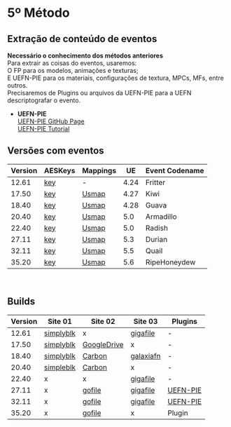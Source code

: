 # 5º Método
## **Extração de conteúdo de eventos** </br>
**Necessário o conhecimento dos métodos anteriores**  </br>
Para extrair as coisas do eventos,  usaremos:</br>
O FP para os modelos, animações e texturas;</br>
E UEFN-PIE para os materiais, configurações de textura, MPCs, MFs, entre outros.</br>
Precisaremos de Plugins ou arquivos da UEFN-PIE para a UEFN descriptografar o evento.</br>
* **UEFN-PIE**</br>
[UEFN-PIE GitHub Page](https://github.com/wildfurball4/UEFN-PIE/tree/main?tab=readme-ov-file) </br>
[UEFN-PIE Tutorial](https://github.com/luiz-2213/Versions/blob/main/Tutoriais/UEFN-PIE%20Tutorial.md) </br>

##  Versões com eventos
| Version | AESKeys | Mappings |  UE  | Event Codename |
|---------|---------|----------|------|----------------|
|12.61|[key](https://github.com/luiz-2213/Versions/blob/main/Arquivos%20/12.61%20/AESKeys_12.61.md)|-|4.24|Fritter     |
|17.50|[key](https://github.com/luiz-2213/Versions/blob/main/Arquivos%20/17.50%20/AESKeys_17.50.md)|[Usmap](https://github.com/luiz-2213/Versions/blob/main/Arquivos%20/17.50%20/++Fortnite+Release-17.50-CL-17388565-Windows_oo.usmap)|4.27|Kiwi        |
|18.40|[key](https://github.com/luiz-2213/Versions/blob/main/Arquivos%20/18.40%20/AESKeys_18.40.md)|[Usmap](https://github.com/luiz-2213/Versions/blob/main/Arquivos%20/18.40%20/++Fortnite+Release-18.40-CL-18163738-Windows_oo.usmap)|4.28|Guava       |
|20.40|[key](https://github.com/luiz-2213/Versions/blob/main/Arquivos%20/20.40%20/AESKeys_20.40.md)|[Usmap](https://github.com/luiz-2213/Versions/blob/main/Arquivos%20/20.40%20/%20++Fortnite+Release-20.40-CL-20244966-Windows_oo.usmap)|5.0 |Armadillo   |
|22.40|[key](https://github.com/luiz-2213/Versions/blob/main/Arquivos%20/22.40%20/AESKeys_22.40.md)|[Usmap](https://github.com/luiz-2213/Versions/blob/main/Arquivos%20/22.40%20/++Fortnite+Release-22.40-CL-23070899-Android_oo.usmap)|5.0 |Radish      |
|27.11|[key](https://github.com/luiz-2213/Versions/blob/main/Arquivos%20/27.11/AESKeys_27.11.md)   |[Usmap](https://github.com/luiz-2213/Versions/blob/main/Arquivos%20/27.11/%2B%2BFortnite%2BRelease-27.11-CL-29739262-Android_oo.usmap)|5.3 | Durian     |
|32.11|[key](https://github.com/luiz-2213/Versions/blob/main/Arquivos%20/32.11%20/AESKeys_32.11.md)|[Usmap](https://github.com/luiz-2213/Versions/blob/main/Arquivos%20/32.11/%2B%2BFortnite%2BRelease-32.11-CL-38202817-Windows_oo.usmap)|5.5 | Quail      |
|35.20|[key](https://github.com/luiz-2213/Versions/blob/main/Arquivos%20/35.20%20/AesKeys_35.20.md)|[Usmap](https://github.com/luiz-2213/Versions/blob/main/Arquivos%20/35.20/%2B%2BFortnite%2BRelease-35.20-CL-42911808-Windows_oo.usmap)|5.6 |RipeHoneydew|

</br>

## Builds 
| Version | Site 01 | Site 02 | Site 03 |  Plugins  |
|---------|---------|---------|---------|-----------|
|12.61|[simplyblk](https://public.simplyblk.xyz/12.61.zip)|x|[gigafile](https://42.gigafile.nu/0716-e150bfea1e3e1e97bebef85f04add9374)|-|
|17.50|[simplyblk](https://public.simplyblk.xyz/17.50.zip)|[GoogleDrive](https://drive.google.com/file/d/1VXCEHI5NrvYxRd-PcG_gF-zH9OBIQcee/view)|x|-|
|18.40|[simplyblk](https://public.simplyblk.xyz/18.40.zip)|[Carbon](https://cdn.cbn.lol/18.40)|[galaxiafn](https://galaxiafn.co.uk/18.40.zip)|-|
|20.40|[simpleblk](https://public.simplyblk.xyz/20.40.zip)|[Carbon](https://cdn.cbn.lol/20.40)|x|-|
|22.40|x|x|[gigafile](https://42.gigafile.nu/0717-f74af55d65c16b789755388fc49226759)|-|
|27.11|x|[gofile](https://gofile.io/d/MfJHqg)|[gigafile](https://42.gigafile.nu/0716-ma8dd9bbcc695f2e4dbaf51d3498d8054)|[UEFN-PIE](https://github.com/wildfurball4/UEFN-PIE/tree/27.11?tab=readme-ov-file)| 
|32.11|x|[gofile](https://gofile.io/d/8Q1Pl2)|[gigafile](https://42.gigafile.nu/0717-h721bb3932501e2575180b350f498ce62)|[UEFN-PIE](https://github.com/wildfurball4/UEFN-PIE/tree/32.11?tab=readme-ov-file)|
|35.20|x|[gofile](https://gofile.io/d/9OVwuD)|x|Plugin|

</br>







